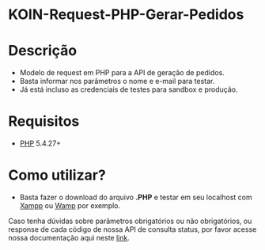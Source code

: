 # KOIN-Request-PHP-Gerar-Pedidos

# Descrição

* Modelo de request em PHP para a API de geração de pedidos.
* Basta informar nos parâmetros o nome e e-mail para testar.
* Já está incluso as credenciais de testes para sandbox e produção.

# Requisitos  

* [PHP](http://php.net/manual/pt_BR/index.php) 5.4.27+

# Como utilizar?

* Basta fazer o download do arquivo **.PHP** e testar em seu localhost com [Xampp](https://www.apachefriends.org/pt_br/index.html) ou [Wamp](http://www.wampserver.com/en/) por exemplo.

Caso tenha dúvidas sobre parâmetros obrigatórios ou não obrigatórios, ou response de cada código de nossa API de consulta status, por favor acesse nossa documentação aqui neste [link](http://developers.koin.com.br/ptbr/index.html).
